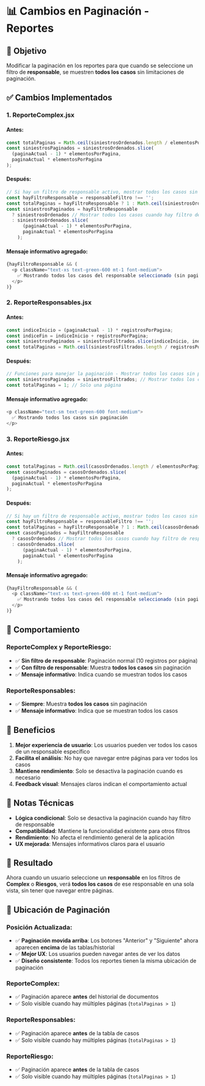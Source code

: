 # 📊 Cambios en Paginación - Reportes

## 🎯 Objetivo

Modificar la paginación en los reportes para que cuando se seleccione un filtro de **responsable**, se muestren **todos los casos** sin limitaciones de paginación.

## ✅ Cambios Implementados

### 1. **ReporteComplex.jsx**

#### **Antes:**
```javascript
const totalPaginas = Math.ceil(siniestrosOrdenados.length / elementosPorPagina);
const siniestrosPaginados = siniestrosOrdenados.slice(
  (paginaActual - 1) * elementosPorPagina,
  paginaActual * elementosPorPagina
);
```

#### **Después:**
```javascript
// Si hay un filtro de responsable activo, mostrar todos los casos sin paginación
const hayFiltroResponsable = responsableFiltro !== '';
const totalPaginas = hayFiltroResponsable ? 1 : Math.ceil(siniestrosOrdenados.length / elementosPorPagina);
const siniestrosPaginados = hayFiltroResponsable 
  ? siniestrosOrdenados // Mostrar todos los casos cuando hay filtro de responsable
  : siniestrosOrdenados.slice(
      (paginaActual - 1) * elementosPorPagina,
      paginaActual * elementosPorPagina
    );
```

#### **Mensaje informativo agregado:**
```javascript
{hayFiltroResponsable && (
  <p className="text-xs text-green-600 mt-1 font-medium">
    ✅ Mostrando todos los casos del responsable seleccionado (sin paginación)
  </p>
)}
```

### 2. **ReporteResponsables.jsx**

#### **Antes:**
```javascript
const indiceInicio = (paginaActual - 1) * registrosPorPagina;
const indiceFin = indiceInicio + registrosPorPagina;
const siniestrosPaginados = siniestrosFiltrados.slice(indiceInicio, indiceFin);
const totalPaginas = Math.ceil(siniestrosFiltrados.length / registrosPorPagina);
```

#### **Después:**
```javascript
// Funciones para manejar la paginación - Mostrar todos los casos sin paginación
const siniestrosPaginados = siniestrosFiltrados; // Mostrar todos los casos
const totalPaginas = 1; // Solo una página
```

#### **Mensaje informativo agregado:**
```javascript
<p className="text-sm text-green-600 font-medium">
  ✅ Mostrando todos los casos sin paginación
</p>
```

### 3. **ReporteRiesgo.jsx**

#### **Antes:**
```javascript
const totalPaginas = Math.ceil(casosOrdenados.length / elementosPorPagina);
const casosPaginados = casosOrdenados.slice(
  (paginaActual - 1) * elementosPorPagina,
  paginaActual * elementosPorPagina
);
```

#### **Después:**
```javascript
// Si hay un filtro de responsable activo, mostrar todos los casos sin paginación
const hayFiltroResponsable = responsableFiltro !== '';
const totalPaginas = hayFiltroResponsable ? 1 : Math.ceil(casosOrdenados.length / elementosPorPagina);
const casosPaginados = hayFiltroResponsable 
  ? casosOrdenados // Mostrar todos los casos cuando hay filtro de responsable
  : casosOrdenados.slice(
      (paginaActual - 1) * elementosPorPagina,
      paginaActual * elementosPorPagina
    );
```

#### **Mensaje informativo agregado:**
```javascript
{hayFiltroResponsable && (
  <p className="text-xs text-green-600 mt-1 font-medium">
    ✅ Mostrando todos los casos del responsable seleccionado (sin paginación)
  </p>
)}
```

## 🔧 Comportamiento

### **ReporteComplex y ReporteRiesgo:**
- ✅ **Sin filtro de responsable**: Paginación normal (10 registros por página)
- ✅ **Con filtro de responsable**: Muestra **todos los casos** sin paginación
- ✅ **Mensaje informativo**: Indica cuando se muestran todos los casos

### **ReporteResponsables:**
- ✅ **Siempre**: Muestra **todos los casos** sin paginación
- ✅ **Mensaje informativo**: Indica que se muestran todos los casos

## 🎯 Beneficios

1. **Mejor experiencia de usuario**: Los usuarios pueden ver todos los casos de un responsable específico
2. **Facilita el análisis**: No hay que navegar entre páginas para ver todos los casos
3. **Mantiene rendimiento**: Solo se desactiva la paginación cuando es necesario
4. **Feedback visual**: Mensajes claros indican el comportamiento actual

## 📝 Notas Técnicas

- **Lógica condicional**: Solo se desactiva la paginación cuando hay filtro de responsable
- **Compatibilidad**: Mantiene la funcionalidad existente para otros filtros
- **Rendimiento**: No afecta el rendimiento general de la aplicación
- **UX mejorada**: Mensajes informativos claros para el usuario

## 🚀 Resultado

Ahora cuando un usuario seleccione un **responsable** en los filtros de **Complex** o **Riesgos**, verá **todos los casos** de ese responsable en una sola vista, sin tener que navegar entre páginas.

## 📍 Ubicación de Paginación

### **Posición Actualizada:**
- ✅ **Paginación movida arriba**: Los botones "Anterior" y "Siguiente" ahora aparecen **encima** de las tablas/historial
- ✅ **Mejor UX**: Los usuarios pueden navegar antes de ver los datos
- ✅ **Diseño consistente**: Todos los reportes tienen la misma ubicación de paginación

### **ReporteComplex:**
- ✅ Paginación aparece **antes** del historial de documentos
- ✅ Solo visible cuando hay múltiples páginas (`totalPaginas > 1`)

### **ReporteResponsables:**
- ✅ Paginación aparece **antes** de la tabla de casos
- ✅ Solo visible cuando hay múltiples páginas (`totalPaginas > 1`)

### **ReporteRiesgo:**
- ✅ Paginación aparece **antes** de la tabla de casos
- ✅ Solo visible cuando hay múltiples páginas (`totalPaginas > 1`) 
